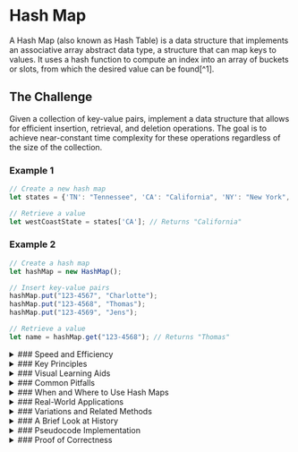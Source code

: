 # Hash Map

A Hash Map (also known as Hash Table) is a data structure that implements an associative array abstract data type, a structure that can map keys to values. It uses a hash function to compute an index into an array of buckets or slots, from which the desired value can be found[^1].

## The Challenge

Given a collection of key-value pairs, implement a data structure that allows for efficient insertion, retrieval, and deletion operations. The goal is to achieve near-constant time complexity for these operations regardless of the size of the collection.

### Example 1

```js
// Create a new hash map
let states = {'TN': "Tennessee", 'CA': "California", 'NY': "New York", 'FL': "Florida"};

// Retrieve a value
let westCoastState = states['CA']; // Returns "California"
```


### Example 2

```js
// Create a hash map
let hashMap = new HashMap();

// Insert key-value pairs
hashMap.put("123-4567", "Charlotte");
hashMap.put("123-4568", "Thomas");
hashMap.put("123-4569", "Jens");

// Retrieve a value
let name = hashMap.get("123-4568"); // Returns "Thomas"
```

<details>
<summary>
### Speed and Efficiency
</summary>

Hash Maps are known for their exceptional efficiency in most operations:

- **Time Complexity**:
  - **Average Case:** $O(1)$ for insertion, deletion, and lookup operations[^3].
  - **Worst Case:** $O(n)$ when many collisions occur, requiring traversal of linked lists or other collision resolution structures.
- **Space Complexity:** $O(n)$ where n is the number of key-value pairs stored.
</details>
<details>
<summary>
### Key Principles
</summary>

Hash Maps are built on several fundamental concepts:

- **Hash Function:** Converts keys into array indices using a mathematical function[^3].

- **Buckets:** Storage locations in the underlying array where key-value pairs are stored[^8].

- **Collision Resolution:** Techniques to handle when different keys hash to the same index, such as:
  - **Separate Chaining:** Using linked lists at each bucket to store multiple entries[^1].
  - **Open Addressing:** Finding alternative slots when collisions occur, using methods like:
    - Linear Probing: Checking the next available slot sequentially.
    - Quadratic Probing: Using quadratic functions to find the next slot.
    - Double Hashing: Using a second hash function to determine the step size[^1][^10].

- **Load Factor:** The ratio of entries to buckets, which affects performance and when to resize the hash table[^5].
</details>
<details>
<summary>
### Visual Learning Aids
</summary>

For those who benefit from visual explanations, consider checking out these resources for interactive and animated guides:

- [Hash Table Data Structure - Basics | Animation | Visualization](https://www.youtube.com/watch?v=Wct0Z2g9XgU) - Excellent visual explanation of hash tables with animations
- [VisuAlgo - Hash Table Visualization](https://visualgo.net/en/hashtable) - Interactive tool showing different collision resolution techniques
- [HashMap EXPLAINED](https://www.youtube.com/watch?v=lgk_eMv0HD8) - Clear explanation of how hash maps work internally
- [Visualizing a HashMap](https://www.youtube.com/watch?v=WEILxTBDy0Y) - Simple visual example with key terminology
</details>
<details>
<summary>
### Common Pitfalls
</summary>

When implementing or using Hash Maps, be mindful of these common challenges:

- **Poor Hash Function:** A poorly designed hash function can lead to many collisions, degrading performance to O(n)[^5].

- **Ignoring Load Factor:** Not resizing the hash table when it becomes too full can severely impact performance.

- **Key Immutability:** Modifying keys after insertion can make them unfindable since their hash value changes.

- **Hash Collisions:** Not properly handling collisions can lead to data loss or incorrect retrieval.

- **Overlooking Edge Cases:** Not accounting for null keys or values, depending on the implementation.
</details>
<details>
<summary>
### When and Where to Use Hash Maps
</summary>

Hash Maps are ideal in scenarios such as:

- When you need fast lookups, insertions, and deletions by key.

- Implementing caches where quick access to stored items is critical.

- Counting frequency of items (like words in a document or character occurrences).

- De-duplicating data by using keys as unique identifiers.

- Implementing database indexing for quick record retrieval.

However, they may not be the best choice for:

- Applications requiring ordered data (use TreeMap/sorted structures instead).

- Memory-constrained environments, as hash maps can have significant overhead.

- Situations where worst-case performance guarantees are required.
</details>
<details>
<summary>
### Real-World Applications
</summary>

Hash Maps are ubiquitous in software development and are used in:

- **Database Systems:** For indexing and quick data retrieval.

- **Caching:** Web browsers use hash maps to cache recently visited pages.

- **Compiler Implementation:** Symbol tables in compilers use hash maps to store variable information.

- **Spell Checkers:** For quick word lookups in dictionaries.

- **Network Routers:** For routing tables and IP address lookups.

- **Password Storage:** Storing password hashes (though with cryptographic hash functions).

- **Language Features:** Implementing sets, dictionaries, and objects in programming languages.
</details>
<details>
<summary>
### Variations and Related Methods
</summary>

Several specialized hash map implementations and related structures exist:

- **LinkedHashMap:** Maintains insertion order while providing hash map functionality.

- **TreeMap:** Uses a tree structure (often a red-black tree) to maintain key order.

- **ConcurrentHashMap:** Thread-safe implementation for concurrent access.

- **Hopscotch Hashing:** A collision resolution technique that guarantees items are stored close to their ideal position[^1].

- **Robin Hood Hashing:** Reduces variance in probe sequence lengths by favoring elements farther from their ideal position[^1].

- **Cuckoo Hashing:** Uses multiple hash functions and moves elements around to resolve collisions.

- **Bloom Filters:** Space-efficient probabilistic data structure for set membership testing.
</details>
<details>
<summary>
### A Brief Look at History
</summary>

The concept of hash tables dates back to the 1950s, with early implementations appearing in assembly language programs. Hans Peter Luhn of IBM is often credited with developing the concept of hashing in the 1950s. The term "hash" itself comes from the idea of chopping and mixing data, similar to how food is hashed.

In 1968, Donald Knuth popularized the concept in his seminal work "The Art of Computer Programming." Since then, hash tables have become one of the most widely used data structures in computer science, with implementations in virtually every programming language and framework.

The evolution of hash tables has focused on developing better hash functions, more efficient collision resolution strategies, and adaptations for concurrent and distributed environments.
</details>
<details>
<summary>
### Pseudocode Implementation
</summary>

```
class HashMap:
    function initialize(size):
        buckets = array of size empty lists
        
    function hash(key):
        return appropriate_hash_function(key) % size_of_buckets
        
    function put(key, value):
        index = hash(key)
        bucket = buckets[index]
        
        for each (k, v) in bucket:
            if k equals key:
                replace v with value
                return
        
        add (key, value) to bucket
        
    function get(key):
        index = hash(key)
        bucket = buckets[index]
        
        for each (k, v) in bucket:
            if k equals key:
                return v
                
        return null
        
    function remove(key):
        index = hash(key)
        bucket = buckets[index]
        
        for i from 0 to length(bucket) - 1:
            if bucket[i].key equals key:
                remove element at position i from bucket
                return
```
</details>
<details>
<summary>
### Proof of Correctness
</summary>

The correctness of a hash map implementation can be proven through the following logical steps:

1. **Deterministic Hash Function:** For any given key, the hash function always produces the same hash code, ensuring consistent bucket placement.

2. **Collision Resolution Completeness:** The collision resolution strategy (e.g., separate chaining) must handle all possible collisions without data loss.

3. **Retrieval Correctness:** When retrieving a value:
   - The same hash function is applied to the key to find the correct bucket
   - The bucket is searched for the exact key match (not just hash match)
   - Only when the exact key is found is the associated value returned

4. **Insertion Correctness:** When inserting a key-value pair:
   - If the key already exists, its value is updated (not duplicated)
   - If the key is new, the pair is added to the appropriate bucket
   - The hash function correctly maps the key to a valid bucket index

5. **Deletion Correctness:** When removing a key-value pair:
   - The correct bucket is identified using the hash function
   - Only the exact key match is removed
   - The structure of the hash map remains intact after removal

6. **Invariant Maintenance:** Throughout all operations, the hash map maintains its structural integrity:
   - All keys remain findable via their hash values
   - No key exists in more than one location
   - The relationship between keys and their values is preserved

This proof demonstrates that a properly implemented hash map will always:
- Store key-value pairs in a retrievable manner
- Maintain unique keys with their current values
- Correctly handle collisions without data loss
- Provide consistent behavior across operations
</details>